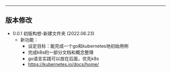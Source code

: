 
--------------------------
版本修改
--------------------------



 - 0.0.1 初版构想-新建文件夹 (2022.06.23)
    - 新功能：
        - 设定目标：能完成一个go和kubernetes地初始用例
        - 完成k8s的一部分文档和概念整理
        - go语言实践可以放在后面，优先k8s 
        - https://kubernetes.io/docs/home/
